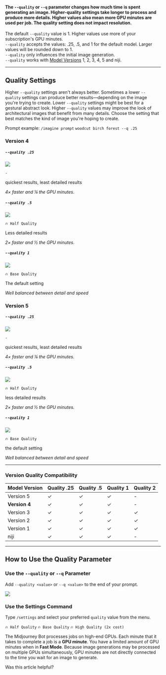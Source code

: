 

#### The `--quality` or `--q` parameter changes how much time is spent generating an image. Higher-quality settings take longer to process and produce more details. Higher values also mean more GPU minutes are used per job. The quality setting does not impact resolution.

The default `--quality` value is 1. Higher values use more of your subscription's GPU minutes.  
`--quality` accepts the values: .25, .5, and 1 for the default model. Larger values will be rounded down to 1.  
`--quality` only influences the initial image generation.  
`--quality` works with [Model Versions](https://docs.midjourney.com/models) 1, 2, 3, 4, 5 and niji.

* * *

Quality Settings
----------------

Higher `--quality` settings aren't always better. Sometimes a lower `--quality` settings can produce better results—depending on the image you're trying to create. Lower `--quality` settings might be best for a gestural abstract look. Higher `--quality` values may improve the look of architectural images that benefit from many details. Choose the setting that best matches the kind of image you're hoping to create.

Prompt example: `/imagine prompt` `woodcut birch forest --q .25`

### Version 4

##### `--quality .25`

![](https://cdn.document360.io/3040c2b6-fead-4744-a3a9-d56d621c6c7e/Images/Documentation/MJ_Quality_025.jpg)

`-`

quickest results, least detailed results

_4× faster and ¼ the GPU minutes._

##### `--quality .5`

![](https://cdn.document360.io/3040c2b6-fead-4744-a3a9-d56d621c6c7e/Images/Documentation/MJ_Quality_05.jpg)

`🔥 Half Quality`

Less detailed results

_2× faster and ½ the GPU minutes._

##### `--quality 1`

![](https://cdn.document360.io/3040c2b6-fead-4744-a3a9-d56d621c6c7e/Images/Documentation/MJ_Quality_1.jpg)

`🔥 Base Quality`

The default setting

_Well balanced between detail and speed_

### Version 5

##### `--quality .25`

![](https://cdn.document360.io/3040c2b6-fead-4744-a3a9-d56d621c6c7e/Images/Documentation/MJ_V5_Quality_025.jpg)

`-`

quickest results, least detailed results

_4× faster and ¼ the GPU minutes._

##### `--quality .5`

![](https://cdn.document360.io/3040c2b6-fead-4744-a3a9-d56d621c6c7e/Images/Documentation/MJ_V5_Quality_05.jpg)

`🔥 Half Quality`

less detailed results

_2× faster and ½ the GPU minutes._

##### `--quality 1`

![](https://cdn.document360.io/3040c2b6-fead-4744-a3a9-d56d621c6c7e/Images/Documentation/MJ_V5_Quality_1.jpg)

`🔥 Base Quality`

the default setting

_Well balanced between detail and speed_

* * *

### Version Quality Compatibility

<table><thead><tr><th>Model Version</th><th>Quality .25</th><th>Quality .5</th><th>Quality 1</th><th>Quality 2</th></tr></thead><tbody><tr><td>Version 5</td><td>✓</td><td>✓</td><td>✓</td><td>-</td></tr><tr><td><strong>Version 4</strong></td><td>✓</td><td>✓</td><td>✓</td><td>-</td></tr><tr><td>Version 3</td><td>✓</td><td>✓</td><td>✓</td><td>✓</td></tr><tr><td>Version 2</td><td>✓</td><td>✓</td><td>✓</td><td>✓</td></tr><tr><td>Version 1</td><td>✓</td><td>✓</td><td>✓</td><td>✓</td></tr><tr><td>niji</td><td>✓</td><td>✓</td><td>✓</td><td>-</td></tr></tbody></table>

* * *

How to Use the Quality Parameter
--------------------------------

### Use the `--quality` or `--q` Parameter

Add `--quality <value>` or `--q <value>` to the end of your prompt.

![](https://cdn.document360.io/3040c2b6-fead-4744-a3a9-d56d621c6c7e/Images/Documentation/MJ_Parameter_Quality.gif)

  

### Use the Settings Command

Type `/settings` and select your preferred `quality` value from the menu.

`🔥 Half Quality` `🔥 Base Quality` `🔥 High Quality (2x cost)`

The Midjourney Bot processes jobs on high-end GPUs. Each minute that it takes to complete a job is a **GPU minute**. You have a limited amount of GPU minutes when in **Fast Mode**. Because image generations may be processed on multiple GPUs simultaneously, GPU minutes are not directly connected to the time you wait for an image to generate.

Was this article helpful?